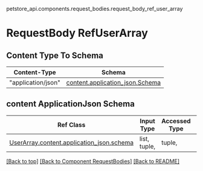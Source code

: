 petstore_api.components.request_bodies.request_body_ref_user_array
# RequestBody RefUserArray

## Content Type To Schema
Content-Type | Schema
------------ | -------
"application/json" | [content.application_json.Schema](#content-applicationjson-schema)

## content ApplicationJson Schema
Ref Class | Input Type | Accessed Type | Description
--------- | ---------- | ------------- | ------------
[UserArray.content.application_json.schema](../../components/request_bodies/request_body_user_array.md#content-applicationjson-schema) | list, tuple,  | tuple,  | 

[[Back to top]](#top) [[Back to Component RequestBodies]](../../../README.md#Component-RequestBodies) [[Back to README]](../../../README.md)
